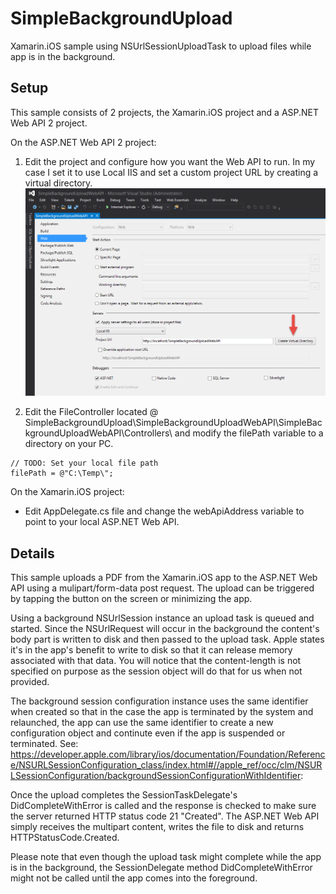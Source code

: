 SimpleBackgroundUpload
======================

Xamarin.iOS sample using NSUrlSessionUploadTask to upload files while app is in the background.

Setup
-------

This sample consists of 2 projects, the Xamarin.iOS project and a ASP.NET Web API 2 project.

On the ASP.NET Web API 2 project:
1. Edit the project and configure how you want the Web API to run. In my case I set it to use Local IIS and set a custom project URL by creating a virtual directory.
![WebAPIProjectSettings](Screenshots/WebAPIProjectSettings.png)

2. Edit the FileController located @ SimpleBackgroundUpload\SimpleBackgroundUploadWebAPI\SimpleBackgroundUploadWebAPI\Controllers\ and modify the filePath variable to a directory on your PC.

```
// TODO: Set your local file path
filePath = @"C:\Temp\";
```


On the Xamarin.iOS project:
- Edit AppDelegate.cs file and change the webApiAddress variable to point to your local ASP.NET Web API.


Details
-------

This sample uploads a PDF from the Xamarin.iOS app to the ASP.NET Web API using a mulipart/form-data post request. The upload can be triggered by tapping the button on the screen or minimizing the app.

Using a background NSUrlSession instance an upload task is queued and started. Since the NSUrlRequest will occur in the background the content's body part is written to disk and then passed to the upload task. Apple states it's in the app's benefit to write to disk so that it can release memory associated with that data. You will notice that the content-length is not specified on purpose as the session object will do that for us when not provided.

The background session configuration instance uses the same identifier when created so that in the case the app is terminated by the system and relaunched, the app can use the same identifier to create a new configuration object and continute even if the app is suspended or terminated. See: https://developer.apple.com/library/ios/documentation/Foundation/Reference/NSURLSessionConfiguration_class/index.html#//apple_ref/occ/clm/NSURLSessionConfiguration/backgroundSessionConfigurationWithIdentifier:

Once the upload completes the SessionTaskDelegate's DidCompleteWithError is called and the response is checked to make sure the server returned HTTP status code 21 "Created". The ASP.NET Web API simply receives the multipart content, writes the file to disk and returns HTTPStatusCode.Created.

Please note that even though the upload task might complete while the app is in the background, the SessionDelegate method DidCompleteWithError might not be called until the app comes into the foreground.